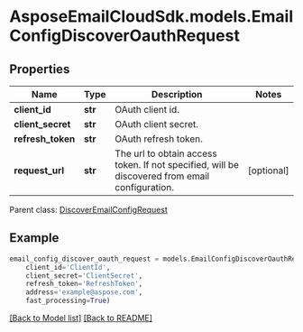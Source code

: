 # AsposeEmailCloudSdk.models.EmailConfigDiscoverOauthRequest

## Properties
Name | Type | Description | Notes
------------ | ------------- | ------------- | -------------
**client_id** |**str** |OAuth client id.              |
**client_secret** |**str** |OAuth client secret.              |
**refresh_token** |**str** |OAuth refresh token.              |
**request_url** |**str** |The url to obtain access token. If not specified, will be discovered from email configuration.              |[optional] 

Parent class: [DiscoverEmailConfigRequest](DiscoverEmailConfigRequest.md)


## Example
```python
email_config_discover_oauth_request = models.EmailConfigDiscoverOauthRequest(
    client_id='ClientId',
    client_secret='ClientSecret',
    refresh_token='RefreshToken',
    address='example@aspose.com',
    fast_processing=True)
```


[[Back to Model list]](Models.md) [[Back to README]](README.md)

